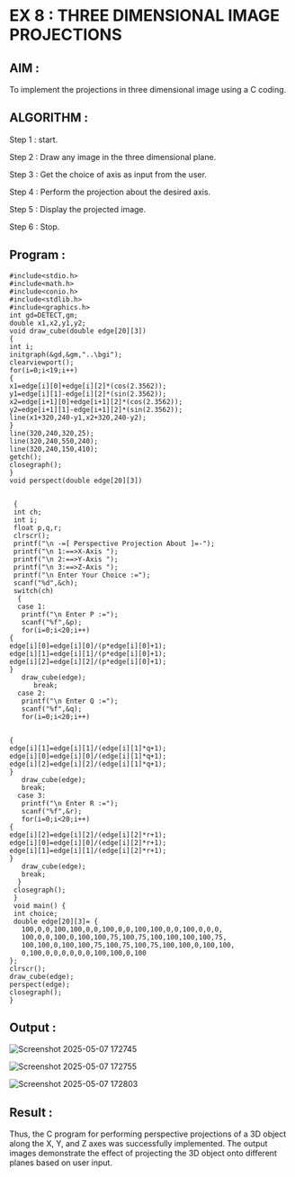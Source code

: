 # EX 8 : THREE DIMENSIONAL IMAGE PROJECTIONS

## AIM :
    
  To implement the projections in three dimensional image using a C coding.


## ALGORITHM :

   Step 1 : start.

   Step 2 : Draw any image in the three dimensional plane.

   Step 3 : Get the choice of axis as input from the user.

   Step 4 : Perform the projection about the desired axis.

   Step 5 : Display the projected image.

   Step 6 : Stop.

## Program :

    #include<stdio.h> 
    #include<math.h> 
    #include<conio.h> 
    #include<stdlib.h> 
    #include<graphics.h> 
    int gd=DETECT,gm;     
    double x1,x2,y1,y2; 
    void draw_cube(double edge[20][3]) 
    { 
    int i; 
    initgraph(&gd,&gm,"..\bgi"); 
    clearviewport(); 
    for(i=0;i<19;i++) 
    { 
    x1=edge[i][0]+edge[i][2]*(cos(2.3562)); 
    y1=edge[i][1]-edge[i][2]*(sin(2.3562)); 
    x2=edge[i+1][0]+edge[i+1][2]*(cos(2.3562));     
    y2=edge[i+1][1]-edge[i+1][2]*(sin(2.3562)); 
    line(x1+320,240-y1,x2+320,240-y2);     
    } 
    line(320,240,320,25); 
    line(320,240,550,240); 
    line(320,240,150,410); 
    getch(); 
    closegraph();     
    } 
    void perspect(double edge[20][3]) 
 
 
     { 
     int ch; 
     int i; 
     float p,q,r; 
     clrscr(); 
     printf("\n -=[ Perspective Projection About ]=-"); 
     printf("\n 1:==>X-Axis "); 
     printf("\n 2:==>Y-Axis "); 
     printf("\n 3:==>Z-Axis "); 
     printf("\n Enter Your Choice :="); 
     scanf("%d",&ch); 
     switch(ch) 
      { 
      case 1: 
       printf("\n Enter P :="); 
       scanf("%f",&p); 
       for(i=0;i<20;i++) 
    { 
    edge[i][0]=edge[i][0]/(p*edge[i][0]+1); 
    edge[i][1]=edge[i][1]/(p*edge[i][0]+1); 
    edge[i][2]=edge[i][2]/(p*edge[i][0]+1); 
    } 
       draw_cube(edge); 
          break; 
      case 2: 
       printf("\n Enter Q :="); 
       scanf("%f",&q); 
       for(i=0;i<20;i++) 
 
 
    { 
    edge[i][1]=edge[i][1]/(edge[i][1]*q+1); 
    edge[i][0]=edge[i][0]/(edge[i][1]*q+1); 
    edge[i][2]=edge[i][2]/(edge[i][1]*q+1); 
    } 
       draw_cube(edge); 
       break; 
      case 3: 
       printf("\n Enter R :="); 
       scanf("%f",&r); 
       for(i=0;i<20;i++) 
    { 
    edge[i][2]=edge[i][2]/(edge[i][2]*r+1); 
    edge[i][0]=edge[i][0]/(edge[i][2]*r+1); 
    edge[i][1]=edge[i][1]/(edge[i][2]*r+1); 
    } 
       draw_cube(edge); 
       break; 
      } 
     closegraph(); 
     } 
     void main() { 
     int choice; 
     double edge[20][3]= { 
       100,0,0,100,100,0,0,100,0,0,100,100,0,0,100,0,0,0, 
       100,0,0,100,0,100,100,75,100,75,100,100,100,100,75, 
       100,100,0,100,100,75,100,75,100,75,100,100,0,100,100, 
       0,100,0,0,0,0,0,0,100,100,0,100 
    }; 
    clrscr(); 
    draw_cube(edge); 
    perspect(edge); 
    closegraph(); 
    }

## Output :

![Screenshot 2025-05-07 172745](https://github.com/user-attachments/assets/b8fc799f-c095-4d30-b76f-0c765d5b8775)

![Screenshot 2025-05-07 172755](https://github.com/user-attachments/assets/50e47664-cdbc-4b3e-9ada-884a6e89d7d9)

![Screenshot 2025-05-07 172803](https://github.com/user-attachments/assets/4408ec99-09cd-4b8a-b015-33f45d56cc9a)

## Result :
Thus, the C program for performing perspective projections of a 3D object along the X, Y, and Z axes was successfully implemented. The output images demonstrate the effect of projecting the 3D object onto different planes based on user input.
